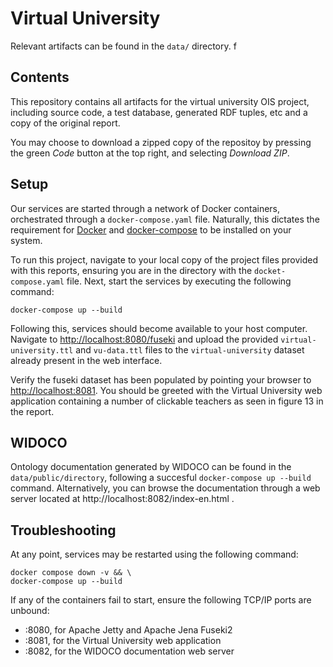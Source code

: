 # Virtual University

Relevant artifacts can be found in the `data/` directory. f

## Contents

This repository contains all artifacts for the virtual university OIS project, including source code, a test database, generated RDF tuples, etc and a copy of the original report.

You may choose to download a zipped copy of the repositoy by pressing the green *Code* button at the top right, and selecting *Download ZIP*.

## Setup

Our services are started through a network of Docker containers, orchestrated through a `docker-compose.yaml` file. Naturally, this dictates the requirement for [Docker](https://docs.docker.com/get-docker/) and [docker-compose](https://docs.docker.com/compose/install/) to be installed on your system.

To run this project, navigate to your local copy of the project files provided with this reports, ensuring you are in the directory with the `docket-compose.yaml` file. Next, start the services by executing the following command:

```
docker-compose up --build
```

Following this, services should become available to your host computer. Navigate to [http://localhost:8080/fuseki]([http://localhost:8080/fuseki]) and upload the provided `virtual-university.ttl` and `vu-data.ttl` files to the `virtual-university` dataset already present in the web interface.

Verify the fuseki dataset has been populated by pointing your browser to [http://localhost:8081](http://localhost:8081). You should be greeted with the Virtual University web application containing a number of clickable teachers as seen in figure 13 in the report.

## WIDOCO

Ontology documentation generated by WIDOCO can be found in the `data/public/directory`, following a succesful `docker-compose up --build` command. Alternatively, you can browse the documentation through a web server located at http://localhost:8082/index-en.html .


## Troubleshooting

At any point, services may be restarted using the following command:

```
docker compose down -v && \
docker-compose up --build
```

If any of the containers fail to start, ensure the following TCP/IP ports are unbound:
- :8080, for Apache Jetty and Apache Jena Fuseki2 
- :8081, for the Virtual University web application
- :8082, for the WIDOCO documentation web server

